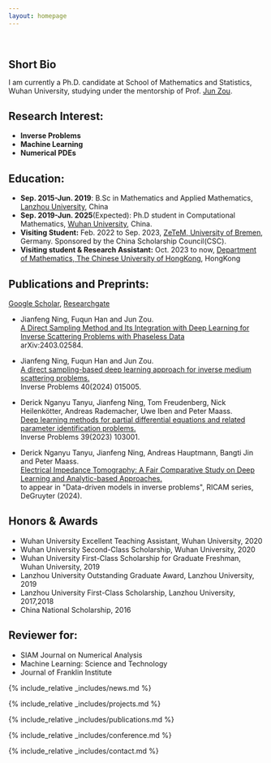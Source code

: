 ```yaml
---
layout: homepage
---
```


<h1 id="about-me"></h1>

<h2 style="margin: 60px 0px 10px;">Short Bio</h2>

I am currently a Ph.D. candidate at School of Mathematics and Statistics, Wuhan University, studying under the mentorship of Prof. [Jun Zou](https://www.math.cuhk.edu.hk/~zou/).

## Research Interest:

- **Inverse Problems** 
- **Machine Learning** 
- **Numerical PDEs**

## Education:

- **Sep. 2015-Jun. 2019**: B.Sc in Mathematics and Applied Mathematics, [Lanzhou University](https://www.lzu.edu.cn/), China
- **Sep. 2019-Jun. 2025**(Expected): Ph.D student in Computational Mathematics, [Wuhan University](https://www.whu.edu.cn/), China.
- **Visiting Student:** Feb. 2022 to Sep. 2023, [ZeTeM, University of Bremen](https://www.math.uni-bremen.de/zetem/cms/detail.php?template=parse_title&person=ueber), Germany. Sponsored by the China Scholarship Council(CSC).
- **Visiting student & Research Assistant:** Oct. 2023 to now, [Department of Mathematics, The Chinese University of HongKong](https://www.math.cuhk.edu.hk/), HongKong

## Publications and Preprints:
[Google Scholar](https://scholar.google.com.hk/citations?user=pn5b5Q4AAAAJ&hl=en), [Researchgate](https://www.researchgate.net/profile/Jianfeng-Ning-2/research)

- Jianfeng Ning, Fuqun Han and Jun Zou.<br>
[A Direct Sampling Method and Its Integration with Deep Learning for Inverse Scattering Problems with Phaseless Data](https://arxiv.org/abs/2403.02584)<br>
arXiv:2403.02584.

- Jianfeng Ning, Fuqun Han and Jun Zou.<br>
[A direct sampling-based deep learning approach for inverse medium scattering problems.](https://iopscience.iop.org/article/10.1088/1361-6420/ad0dba/meta)<br>
Inverse Problems 40(2024) 015005.

- Derick Nganyu Tanyu, Jianfeng Ning, Tom Freudenberg, Nick Heilenkötter, Andreas Rademacher, Uwe Iben and Peter Maass. <br> [Deep learning methods for partial differential equations and related parameter identification problems.](https://iopscience.iop.org/article/10.1088/1361-6420/ace9d4)<br>
Inverse Problems 39(2023) 103001.

- Derick Nganyu Tanyu, Jianfeng Ning, Andreas Hauptmann, Bangti Jin and Peter Maass. <br>
[Electrical Impedance Tomography: A Fair Comparative Study on Deep Learning and Analytic-based Approaches.](https://arxiv.org/abs/2310.18636)<br>
to appear in "Data-driven models in inverse problems", RICAM series, DeGruyter (2024).

## Honors & Awards

- Wuhan University Excellent Teaching Assistant, Wuhan University, 2020
- Wuhan University Second-Class Scholarship, Wuhan University, 2020
- Wuhan University First-Class Scholarship for Graduate Freshman, Wuhan University, 2019
- Lanzhou University Outstanding Graduate Award, Lanzhou University, 2019
- Lanzhou University First-Class Scholarship, Lanzhou University, 2017,2018
- China National Scholarship, 2016

## Reviewer for:

- SIAM Journal on Numerical Analysis
- Machine Learning: Science and Technology
- Journal of Franklin Institute


{% include_relative _includes/news.md %}

{% include_relative _includes/projects.md %}

{% include_relative _includes/publications.md %}

{% include_relative _includes/conference.md %}

{% include_relative _includes/contact.md %}




